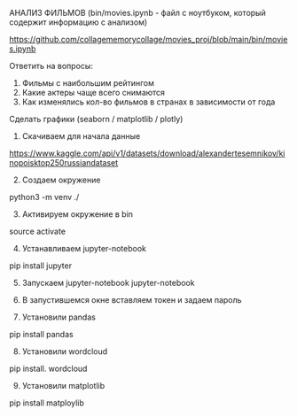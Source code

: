 АНАЛИЗ ФИЛЬМОВ
(bin/movies.ipynb - файл с ноутбуком, который содержит информацию с анализом)

https://github.com/collagememorycollage/movies_proj/blob/main/bin/movies.ipynb

Ответить на вопросы:
1) Фильмы с наибольшим рейтингом
2) Какие актеры чаще всего снимаются
3) Как изменялись кол-во фильмов в странах в зависимости от года

Сделать графики (seaborn / matplotlib / plotly)

1) Скачиваем для начала данные

https://www.kaggle.com/api/v1/datasets/download/alexandertesemnikov/kinopoisktop250russiandataset

2) Создаем окружение 

python3 -m venv ./

3) Активируем окружение в bin

source activate

4) Устанавливаем jupyter-notebook

pip install jupyter

5) Запускаем jupyter-notebook
jupyter-notebook

6) В запустившемся окне вставляем токен и задаем пароль

7) Установили pandas

pip install pandas

8) Установили wordcloud

pip install. wordcloud

9) Установили matplotlib

pip install matploylib
